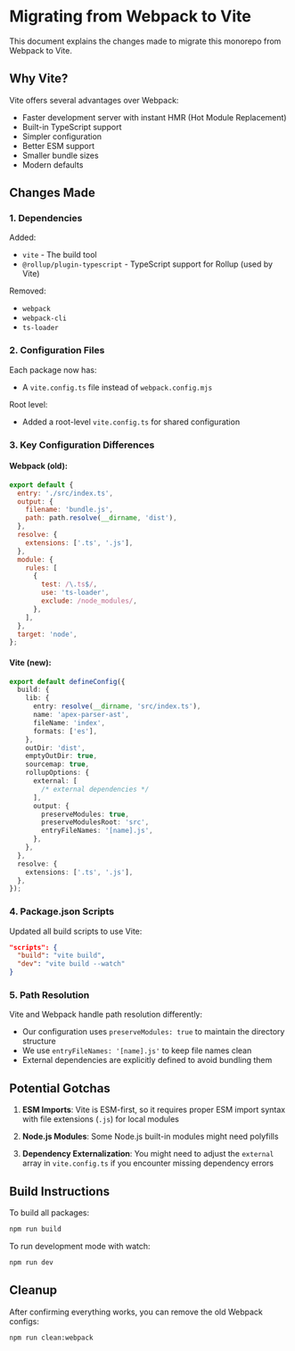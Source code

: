 # Migrating from Webpack to Vite

This document explains the changes made to migrate this monorepo from Webpack to Vite.

## Why Vite?

Vite offers several advantages over Webpack:

- Faster development server with instant HMR (Hot Module Replacement)
- Built-in TypeScript support
- Simpler configuration
- Better ESM support
- Smaller bundle sizes
- Modern defaults

## Changes Made

### 1. Dependencies

Added:

- `vite` - The build tool
- `@rollup/plugin-typescript` - TypeScript support for Rollup (used by Vite)

Removed:

- `webpack`
- `webpack-cli`
- `ts-loader`

### 2. Configuration Files

Each package now has:

- A `vite.config.ts` file instead of `webpack.config.mjs`

Root level:

- Added a root-level `vite.config.ts` for shared configuration

### 3. Key Configuration Differences

#### Webpack (old):

```javascript
export default {
  entry: './src/index.ts',
  output: {
    filename: 'bundle.js',
    path: path.resolve(__dirname, 'dist'),
  },
  resolve: {
    extensions: ['.ts', '.js'],
  },
  module: {
    rules: [
      {
        test: /\.ts$/,
        use: 'ts-loader',
        exclude: /node_modules/,
      },
    ],
  },
  target: 'node',
};
```

#### Vite (new):

```typescript
export default defineConfig({
  build: {
    lib: {
      entry: resolve(__dirname, 'src/index.ts'),
      name: 'apex-parser-ast',
      fileName: 'index',
      formats: ['es'],
    },
    outDir: 'dist',
    emptyOutDir: true,
    sourcemap: true,
    rollupOptions: {
      external: [
        /* external dependencies */
      ],
      output: {
        preserveModules: true,
        preserveModulesRoot: 'src',
        entryFileNames: '[name].js',
      },
    },
  },
  resolve: {
    extensions: ['.ts', '.js'],
  },
});
```

### 4. Package.json Scripts

Updated all build scripts to use Vite:

```json
"scripts": {
  "build": "vite build",
  "dev": "vite build --watch"
}
```

### 5. Path Resolution

Vite and Webpack handle path resolution differently:

- Our configuration uses `preserveModules: true` to maintain the directory structure
- We use `entryFileNames: '[name].js'` to keep file names clean
- External dependencies are explicitly defined to avoid bundling them

## Potential Gotchas

1. **ESM Imports**: Vite is ESM-first, so it requires proper ESM import syntax with file extensions (`.js`) for local modules

2. **Node.js Modules**: Some Node.js built-in modules might need polyfills

3. **Dependency Externalization**: You might need to adjust the `external` array in `vite.config.ts` if you encounter missing dependency errors

## Build Instructions

To build all packages:

```bash
npm run build
```

To run development mode with watch:

```bash
npm run dev
```

## Cleanup

After confirming everything works, you can remove the old Webpack configs:

```bash
npm run clean:webpack
```
